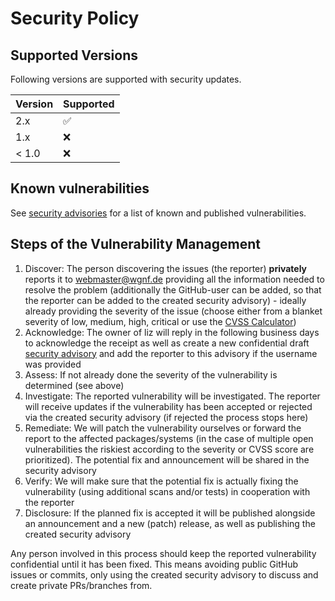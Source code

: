 # Security Policy

## Supported Versions

Following versions are supported with security updates.

| Version | Supported          |
| ------- | ------------------ |
| 2.x     | :white_check_mark: |
| 1.x     | :x:                |
| < 1.0   | :x:                |

## Known vulnerabilities

See [security advisories](https://github.com/wgnf/liz/security/advisories) for a list of known and published vulnerabilities.

## Steps of the Vulnerability Management

1. Discover: The person discovering the issues (the reporter) **privately** reports it to [webmaster@wgnf.de](mailto:webmaster@wgnf.de?subject=liz:%20Vulnerability%20Report) providing all the information needed to resolve the problem (additionally the GitHub-user can be added, so that the reporter can be added to the created security advisory) - ideally already providing the severity of the issue (choose either from a blanket severity of low, medium, high, critical or use the [CVSS Calculator](https://www.first.org/cvss/calculator/3.0#CVSS:3.0/AV:N/AC:L/PR:H/UI:N/S:U/C:N/I:N/A:N))
2. Acknowledge: The owner of liz will reply in the following business days to acknowledge the receipt as well as create a new confidential draft [security advisory](https://github.com/wgnf/liz/security/advisories) and add the reporter to this advisory if the username was provided
3. Assess: If not already done the severity of the vulnerability is determined (see above)
4. Investigate: The reported vulnerability will be investigated. The reporter will receive updates if the vulnerability has been accepted or rejected via the created security advisory (if rejected the process stops here)
5. Remediate: We will patch the vulnerability ourselves or forward the report to the affected packages/systems (in the case of multiple open vulnerabilities the riskiest according to the severity or CVSS score are prioritized). The potential fix and announcement will be shared in the security advisory
6. Verify: We will make sure that the potential fix is actually fixing the vulnerability (using additional scans and/or tests) in cooperation with the reporter
7. Disclosure: If the planned fix is accepted it will be published alongside an announcement and a new (patch) release, as well as publishing the created security advisory

Any person involved in this process should keep the reported vulnerability confidential until it has been fixed. This means avoiding public GitHub issues or commits, only using the created security advisory to discuss and create private PRs/branches from.
